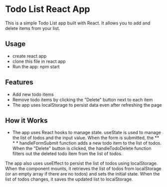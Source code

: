 # Todo List React App
This is a simple Todo List app built with React. It allows you to add and delete items from your list.

## Usage
* create react app
* clone this file in react app 
* Run the app: npm start

## Features
* Add new todo items
* Remove todo items by clicking the "Delete" button next to each item
* The app uses localStorage to persist data even after refreshing the page
## How it Works
* The app uses React hooks to manage state. useState is used to manage the list of todos and the input value. When the form is submitted, the ** * * handleFormSubmit function adds a new todo item to the list of todos. When the "Delete" button is clicked, the handleTodoDelete function filters out the deleted todo item from the list of todos.

The app also uses useEffect to persist the list of todos using localStorage. When the component mounts, it retrieves the list of todos from localStorage (or an empty array if there are no todos) and sets the initial state. When the list of todos changes, it saves the updated list to localStorage.
